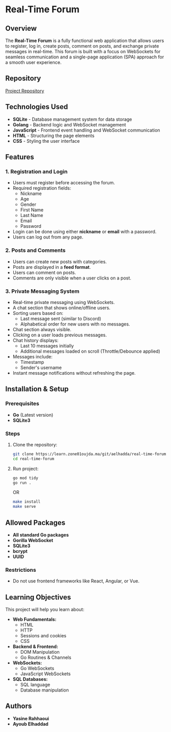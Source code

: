 # Real-Time Forum

## Overview

The **Real-Time Forum** is a fully functional web application that allows users to register, log in, create posts, comment on posts, and exchange private messages in real-time. This forum is built with a focus on WebSockets for seamless communication and a single-page application (SPA) approach for a smooth user experience.

## Repository

[Project Repository](https://learn.zone01oujda.ma/git/aelhadda/real-time-forum)

## Technologies Used

- **SQLite** - Database management system for data storage
- **Golang** - Backend logic and WebSocket management
- **JavaScript** - Frontend event handling and WebSocket communication
- **HTML** - Structuring the page elements
- **CSS** - Styling the user interface

## Features

### 1. Registration and Login

- Users must register before accessing the forum.
- Required registration fields:
  - Nickname
  - Age
  - Gender
  - First Name
  - Last Name
  - Email
  - Password
- Login can be done using either **nickname** or **email** with a password.
- Users can log out from any page.

### 2. Posts and Comments

- Users can create new posts with categories.
- Posts are displayed in a **feed format**.
- Users can comment on posts.
- Comments are only visible when a user clicks on a post.

### 3. Private Messaging System

- Real-time private messaging using WebSockets.
- A chat section that shows online/offline users.
- Sorting users based on:
  - Last message sent (similar to Discord)
  - Alphabetical order for new users with no messages.
- Chat section always visible.
- Clicking on a user loads previous messages.
- Chat history displays:
  - Last 10 messages initially
  - Additional messages loaded on scroll (Throttle/Debounce applied)
- Messages include:
  - Timestamp
  - Sender's username
- Instant message notifications without refreshing the page.


## Installation & Setup

### Prerequisites

- **Go** (Latest version)
- **SQLite3**

### Steps

1. Clone the repository:
   ```sh
   git clone https://learn.zone01oujda.ma/git/aelhadda/real-time-forum.git
   cd real-time-forum
   ```
2. Run project:
    ```sh
    go mod tidy
    go run .
    ```
    OR

    ```sh
    make install
    make serve
    ```

## Allowed Packages

- **All standard Go packages**
- **Gorilla WebSocket**
- **SQLite3**
- **bcrypt**
- **UUID**

### Restrictions

- Do not use frontend frameworks like React, Angular, or Vue.

## Learning Objectives

This project will help you learn about:

- **Web Fundamentals:**
  - HTML
  - HTTP
  - Sessions and cookies
  - CSS
- **Backend & Frontend:**
  - DOM Manipulation
  - Go Routines & Channels
- **WebSockets:**
  - Go WebSockets
  - JavaScript WebSockets
- **SQL Databases:**
  - SQL language
  - Database manipulation

## Authors
- **Yasine Rahhaoui**
- **Ayoub Elhaddad**

